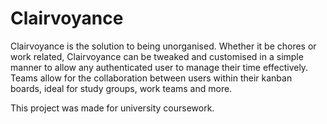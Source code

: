 # Clairvoyance

Clairvoyance is the solution to being unorganised. Whether it be chores or work related, Clairvoyance can be tweaked and customised in a simple manner to allow any authenticated user to manage their time effectively. Teams allow for the collaboration between users within their kanban boards, ideal for study groups, work teams and more. 

This project was made for university coursework.
